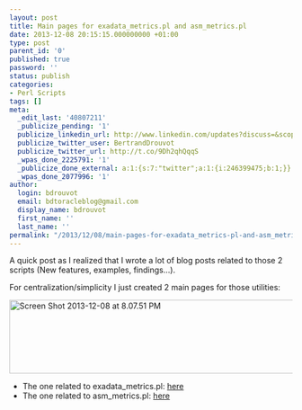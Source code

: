 ```yaml
---
layout: post
title: Main pages for exadata_metrics.pl and asm_metrics.pl
date: 2013-12-08 20:15:15.000000000 +01:00
type: post
parent_id: '0'
published: true
password: ''
status: publish
categories:
- Perl Scripts
tags: []
meta:
  _edit_last: '40807211'
  _publicize_pending: '1'
  publicize_linkedin_url: http://www.linkedin.com/updates?discuss=&scope=16310177&stype=M&topic=5815528812347543552&type=U&a=nztw
  publicize_twitter_user: BertrandDrouvot
  publicize_twitter_url: http://t.co/9Dh2qhQqqS
  _wpas_done_2225791: '1'
  _publicize_done_external: a:1:{s:7:"twitter";a:1:{i:246399475;b:1;}}
  _wpas_done_2077996: '1'
author:
  login: bdrouvot
  email: bdtoracleblog@gmail.com
  display_name: bdrouvot
  first_name: ''
  last_name: ''
permalink: "/2013/12/08/main-pages-for-exadata_metrics-pl-and-asm_metrics-pl/"
---
```


A quick post as I realized that I wrote a lot of blog posts related to those 2 scripts (New features, examples, findings...).

For centralization/simplicity I just created 2 main pages for those utilities:

[<img src="{{ site.baseurl }}/assets/images/screen-shot-2013-12-08-at-8-07-51-pm.png" class="aligncenter size-full wp-image-1546" width="603" height="131" alt="Screen Shot 2013-12-08 at 8.07.51 PM" />](http://bdrouvot.files.wordpress.com/2013/12/screen-shot-2013-12-08-at-8-07-51-pm.png)

-   The one related to exadata\_metrics.pl: [here](http://bdrouvot.wordpress.com/exadata_metrics_script/ "exadata_metrics")
-   The one related to asm\_metrics.pl: [here](http://bdrouvot.wordpress.com/asm_metrics_script/ "asm_metrics")
